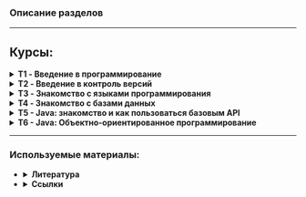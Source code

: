 ### Описание разделов ###
----------
## Курсы:

<details><summary><b>T1 - Введение в программирование</b></summary><blockquote>
    <details><summary><u>Лекции</u></summary><blockquote>
        <li>T1L1 - Урок 1. Что такое программирование и языки программирования <b>{решения на python}</b></li>
        <li>T1L2 - Урок 2. Базовые алгоритмы и массив как структура данных <b>{решение на javascript + html + Блок-схема}</b></li>
        <li>T1L3 - Урок 3. Сложность и стоимость алгоритмов <b>{.java}</b></li>
    </blockquote></details>
    <details><summary><u>Семинары</u></summary><blockquote>
        <li>T1S1 - Урок 1. Создаём и записываем свои первые алгоритмы <b>{Блок-схемы + .py}</b></li>
        <li>T1S2 - Урок 2. Решаем задачи с массивами <b>{Блок-схемы + .java}</b></li>
        <li>T1S3 - Урок 3. Сравниваем разные алгоритмы решения задач <b>{Блок-схемы + псевдокод}</b></li>
    </blockquote>
    </details>
    <i>Изучение алгоритмов, блок схем, псевдокода. Папка *T1. Пробуем реализацию алгоритмов с помощью:
        <ul><li>python</li>
        <li>java</li>
        <li>javascript+html+css</li></ul></i>
</blockquote></details>

<details><summary><b>T2 - Введение в контроль версий</b></summary><blockquote>
    <details><summary><U>Лекции</u></summary><blockquote>
        <li>T2L1 - Урок 1. Знакомство с контролем версий <b>{команды Git}</b></li>
        <li>T2L2 - Урок 2. Установка и настройка системы контроля версий <b>{Синтаксис Markdown + новые команды Git}</b></li>
        <li>T2L3 - Урок 3. Углубляемся в контроль версий <b>{Принцип работы с удаленными репозиториями}</b></li>
    </blockquote></details>
    <details><summary><u>Семинары</u></summary><blockquote>
        <li>T2S1 - Урок 1. Первое использование контроля версий <b>{Установка, настройка, основные комманды Git}</b></li>
        <li>T2S2 - Урок 2. Второе использование контроля версий <b>{Продолжаем изучать Git}</b></li>
        <li>T2S3 - Урок 3. Работа с удалёнными репозиториями <b>{Fork, pull request}</b></li>
    </blockquote>
    </details>
    <details><summary><u>Ссылки</u></summary><blockquote>
        <li><a href="https://vimeo.com/showcase/5616060">Видео-скринкасты Git</a></li>
        <li><a href="https://drive.google.com/file/d/1oM6gS9rVMlnDim8KnLshgSjBByb1OKlG/view?usp=sharing">"Git для профессионального программиста", книга-руководство (Чакон С., Штрауб Б.) [2016 год]</a></li>
        <li><a href="https://learngitbranching.js.org/?locale=ru_RU">Интерактивный учебник Git</a></li>
    </blockquote>
    </details>
    <i>Знакомимся с контролем версии Git (установка, настройка, комманды управления). Работаем с локальными и удаленными репозиториями. Изучаем GitHub, коммандная работа, Fork, pull request. </i>
</blockquote></details>

<details><summary><b>T3 - Знакомство с языками программирования</b></summary><blockquote>
    <details><summary><U>Лекции</u></summary><blockquote>
        <li><a href="https://github.com/mgrom-dev/gb/tree/main/T3/T3L1">[T3L1]</a> - Урок 1. Введение</li>
        <li><a href="https://github.com/mgrom-dev/gb/tree/main/T3/T3L2">[T3L2]</a> - Урок 2. Массивы</li>
        <li><a href="https://github.com/mgrom-dev/gb/tree/main/T3/T3L3">[T3L3]</a> - Урок 3. Функции</li>
        <li><a href="https://github.com/mgrom-dev/gb/tree/main/T3/T3L4">[T3L4]</a> - Урок 4. Двумерные массивы</li>
        <li><a href="https://github.com/mgrom-dev/gb/tree/main/T3/T3L5">[T3L5]</a> - Урок 5. Рекурсия</li>
    </blockquote></details>
    <details><summary><u>Семинары</u></summary><blockquote>
        <li><a href="https://github.com/mgrom-dev/gb/tree/main/T3/T3S1">[T3S1]</a> - Урок 1. Введение</li>
        <li><a href="https://github.com/mgrom-dev/gb/tree/main/T3/T3S2">[T3S2]</a> - Урок 2. Простые Алгоритмы</li>
        <li><a href="https://github.com/mgrom-dev/gb/tree/main/T3/T3S3">[T3S3]</a> - Урок 3. Массивы</li>
        <li><a href="https://github.com/mgrom-dev/gb/tree/main/T3/T3S4">[T3S4]</a> - Урок 4. Функции</li>
        <li><a href="https://github.com/mgrom-dev/gb/tree/main/T3/T3S5">[T3S5]</a> - Урок 5. Двумерные массивы</li>
        <li><a href="https://github.com/mgrom-dev/gb/tree/main/T3/T3S6">[T3S6]</a> - Урок 6. Массивы и строки</li>
        <li><a href="https://github.com/mgrom-dev/gb/tree/main/T3/T3S7">[T3S7]</a> - Урок 7. Рекурсия</li>
    </blockquote>
    </details>
    <i>Знакомимся с языком программирования С#. </i>
</blockquote></details>

<details><summary><b>T4 - Знакомство с базами данных</b></summary><blockquote>
    <details><summary><U>Лекции</u></summary><blockquote>
        <li><a href="https://github.com/mgrom-dev/gb/tree/main/T4/T4L1">[T4L1]</a> - Урок 1. Знакомство с базами данных</li>
        <li><a href="https://github.com/mgrom-dev/gb/tree/main/T4/T4L2">[T4L2]</a> - Урок 2. Работа с данными из разных таблиц</li>
        <li><a href="https://github.com/mgrom-dev/gb/tree/main/T4/T4L3">[T4L3]</a> - Урок 3. Создание структуры базы данных</li>
        <li><a href="https://github.com/mgrom-dev/gb/tree/main/T4/T4L4">[T4L4]</a> - Урок 4. Дополнительная лекция</li>
    </blockquote></details>
    <details><summary><u>Семинары</u></summary><blockquote>
        <li><a href="https://github.com/mgrom-dev/gb/tree/main/T4/T4S1">[T4S1]</a> - Урок 1. Знакомство с базами данных</li>
        <li><a href="https://github.com/mgrom-dev/gb/tree/main/T4/T4S2">[T4S2]</a> - Урок 2. Работа с данными из разных таблиц</li>
        <li><a href="https://github.com/mgrom-dev/gb/tree/main/T4/T4S3">[T4S3]</a> - Урок 3. Создание структуры базы данных</li>
    </blockquote>
    </details>
    <i>Знакомимся с базами данных, основы организации БД и псевдокод</i>
    <li><a href="https://app.diagrams.net/">diagrams</a> - рисование диаграм, структур, схем</li>
</blockquote></details>

<details><summary><b>T5 - Java: знакомство и как пользоваться базовым API</b></summary><blockquote>
    <details><summary><U>Лекции</u></summary><blockquote>
        <li><a href="https://github.com/mgrom-dev/gb/tree/main/T5/T5L1">[T5L1]</a> - Урок 1. Знакомство с языком программирования Java</li>
        <li><a href="https://github.com/mgrom-dev/gb/tree/main/T5/T5L2">[T5L2]</a> - Урок 2. Почему вы не можете не использовать API</li>
        <li><a href="https://github.com/mgrom-dev/gb/tree/main/T5/T5L3">[T5L3]</a> - Урок 3. Коллекции JAVA: Введение</li>
        <li><a href="https://github.com/mgrom-dev/gb/tree/main/T5/T5L4">[T5L4]</a> - Урок 4. Хранение и обработка данных ч1: приоритетные коллекции</li>
        <li><a href="https://github.com/mgrom-dev/gb/tree/main/T5/T5L5">[T5L5]</a> - Урок 5. Хранение и обработка данных ч2: множество коллекций Map</li>
        <li><a href="https://github.com/mgrom-dev/gb/tree/main/T5/T5L6">[T5L6]</a> - Урок 6. Хранение и обработка данных ч3: множество коллекций Set</li>
    </blockquote></details>
    <details><summary><u>Семинары</u></summary><blockquote>
        <li><a href="https://github.com/mgrom-dev/gb/tree/main/T5/T5S1">[T5S1]</a> - Урок 1. Знакомство с языком программирования Java</li>
        <li><a href="https://github.com/mgrom-dev/gb/tree/main/T5/T5S2">[T5S2]</a> - Урок 2. Почему вы не можете не использовать API</li>
        <li><a href="https://github.com/mgrom-dev/gb/tree/main/T5/T5S3">[T5S3]</a> - Урок 3. Коллекции JAVA: Введение</li>
        <li><a href="https://github.com/mgrom-dev/gb/tree/main/T5/T5S4">[T5S4]</a> - Урок 4. Хранение и обработка данных ч1: приоритетные коллекции</li>
        <li><a href="https://github.com/mgrom-dev/gb/tree/main/T5/T5S5">[T5S5]</a> - Урок 5. Хранение и обработка данных ч2: множество коллекций Map</li>
        <li><a href="https://github.com/mgrom-dev/gb/tree/main/T5/T5S6">[T5S6]</a> - Урок 6. Хранение и обработка данных ч3: множество коллекций Set</li>
    </blockquote>
    </details>
    <i>Знакомимся c JAVA</i>
</blockquote></details>

<details><summary><b>T6 - Java: Объектно-ориентированное программирование</b></summary><blockquote>
    <details><summary><U>Лекции</u></summary><blockquote>
        <li><a href="https://github.com/mgrom-dev/gb/tree/main/T6/T6L1">[T6L1]</a> - Урок 1. Знакомство с языком программирования Java</li>
        <li><a href="https://github.com/mgrom-dev/gb/tree/main/T6/T6L2">[T6L2]</a> - Урок 2. Принципы ООП Абстракция и интерфейсы. Пример проектирования</li>
        <li><a href="https://github.com/mgrom-dev/gb/tree/main/T6/T6L3">[T6L3]</a> - Урок 3. Некоторые стандартные интерфейсы Java и примеры их использования</li>
        <li><a href="https://github.com/mgrom-dev/gb/tree/main/T6/T6L4">[T6L4]</a> - Урок 4. ООП: Обобщения</li>
        <li><a href="https://github.com/mgrom-dev/gb/tree/main/T6/T6L5">[T6L5]</a> - Урок 5. ООП: От простого к практике</li>
        <li><a href="https://github.com/mgrom-dev/gb/tree/main/T6/T6L6">[T6L6]</a> - Урок 6. SOLID</li>
        <li><a href="https://github.com/mgrom-dev/gb/tree/main/T6/T6L7">[T6L7]</a> - Урок 7. Есть ли жизнь без Java?</li>
    </blockquote></details>
    <details><summary><u>Семинары</u></summary><blockquote>
        <li><a href="https://github.com/mgrom-dev/gb/tree/main/T6/T6S1">[T6S1]</a> - Урок 1. Принципы ООП: Инкапсуляция, наследование, полиморфизм</li>
        <li><a href="https://github.com/mgrom-dev/gb/tree/main/T6/T6S2">[T6S2]</a> - Урок 2. Принципы ООП Абстракция и интерфейсы. Пример проектирования</li>
        <li><a href="https://github.com/mgrom-dev/gb/tree/main/T6/T6S3">[T6S3]</a> - Урок 3. Некоторые стандартные интерфейсы Java и примеры их использования</li>
        <li><a href="https://github.com/mgrom-dev/gb/tree/main/T6/T6S4">[T6S4]</a> - Урок 4. ООП: Обобщения. ч1</li>
        <li><a href="https://github.com/mgrom-dev/gb/tree/main/T6/T6S5">[T6S5]</a> - Урок 5. От простого к практике</li>
        <li><a href="https://github.com/mgrom-dev/gb/tree/main/T6/T6S6">[T6S6]</a> - Урок 6. ООП Дизайн и  Solid </li>
        <li><a href="https://github.com/mgrom-dev/gb/tree/main/T6/T6S7">[T6S7]</a> - Урок 7. ООП Дизайн и  Solid ч.2</li>
    </blockquote>
    </details>
    <i><a href="https://habr.com/ru/companies/piter/articles/418157/">Элегантные объекты. Java Edition</a></i><br>
    <i>Принципы ООП c JAVA</i>
</blockquote></details>

----------
### Используемые материалы: ###
-   <details><summary><b>Литература</b></summary><blockquote>
    <a href="https://drive.google.com/file/d/1oM6gS9rVMlnDim8KnLshgSjBByb1OKlG/view?usp=sharing">"Git для профессионального программиста", книга-руководство (Чакон С., Штрауб Б.) [2016 год]</a><br>
    <a href="https://drive.google.com/file/d/1CjkZXx6XdUFt_zKHobq1jXFNbx7PJZeU/view?usp=sharing">"C# Полное руководство", (Шилдт Г.) [2011 год]</a><br>
    <a href="https://drive.google.com/file/d/1IgAalswZY2TyR9MloXbz21WlV-omLXds/view?usp=sharing">"Программирование на C# для начинающих. Особенности языка", (Васильев А. Н.) [2019 год]</a><br>
    <a href="https://drive.google.com/file/d/1NYRLOne2faqaiNk_2sWm2YeF3uI6uRVO/view?usp=sharing">"Разработка обслуживаемых программ на языке C#", (Джуст Виссер) [2017 год]</a><br>
    <a href="https://drive.google.com/file/d/1-AnPYXogP2v449gbKE2Jomkb89_JMMhk/view?usp=sharing">"Введение в системы баз данных", (К. Дж. Дейт) [2005 год]</a><br>
    <a href="https://drive.google.com/file/d/1_C51Vgy8kWtIhX2BKWluizd1skKOBU6w/view?usp=sharing">"MySQL по максимуму", (Бэрон Шварц, Вадим Ткаченко, Петр Зайцев) [2018 год]</a><br>
    <a href="https://drive.google.com/file/d/1QFhl8_WhDtqNHCytOrD_9QKOdUWOj0Ap/view?usp=sharing">"Семь баз данных за семь недель", (Джим Р. Уилсон, Эрик Редмонд) [2013 год]</a><br>
    <a href="https://drive.google.com/file/d/10irrXXXGbJzKCyKGgF1QRDnlw-pbiFNo/view?usp=sharing">"Потоковая обработка данных", (Эндрю Дж. Пселтис) [2018 год]</a><br>
    <a href="https://drive.google.com/file/d/10lF-au1JwD5eZOs8WZkZwerSp1Z_vMWS/view?usp=sharing">"PostgreSQL. Основы языка SQL", (Евгений Моргунов) [2018 год]</a><br>
    <a href="https://drive.google.com/file/d/10gv19UFLJSt_lIsviVKJZPNsev86qSVe/view?usp=sharing">"Базы данных" (Томас Коннолли, Каролин Бегг) [2003 год]</a><br>
    <a href="https://drive.google.com/file/d/12Cs70RVAcHVwr7lGPgQl4ZbQ0r1yUNXa/view?usp=sharing">"MongoDB в действии" (Кайл Бэнкер) [2012 год]</a><br>
    <a href="https://drive.google.com/file/d/12IP1_I0l_ZEQQk7C6AD1Hm_AOIiV8vCw/view?usp=sharing">"MySQL. Сборник рецептов" (Поль Дюбуа) [2007 год]</a><br>
    <a href="https://drive.google.com/file/d/12W-JPaIQmbs5E8LzBaHHsaKAURB1cBXJ/view?usp=sharing">"Системы баз данных" (Гектор Гарсиа-Молина, Джеффри Ульман, Дженнифер Уидом) [2003 год]</a><br>
    <a href="https://drive.google.com/file/d/12Il9N7AYOFEOcLSNCcwk6CRzcEXG3bfZ/view?usp=sharing">"Секреты Oracle SQL" (Санжей Мишра, Алан Бьюли) [2003 год]</a><br>
    </blockquote></details>

-   <details><summary><b>Ссылки</b></summary><blockquote>
    <a href="https://app.diagrams.net/">Diagrams</a> - создание блок-схем<br>
    <a href="https://www.notion.so/">Notion</a> - заметки, блокнот<br>
    <a href="https://obsidian.md/">Obsidian</a> - заметки, блокнот<br>
    <a href="https://learn.microsoft.com/ru-ru/contribute/content/markdown-reference">Markdown</a> - справочные материалы по Markdown<br>
    <a href="https://dotnetfiddle.net/#">dotnetfiddle</a> - онлайн компилятор c#<br>
    <a href="https://migeel.sk/blog/2024/01/02/building-a-self-contained-game-in-csharp-under-2-kilobytes/">статья C#</a> - Создание автономной игры на C# размером менее 2 килобайт.<br>
    <a href="https://metanit.com/">сайт по программированию</a> - справочные материалы для программистов по: asm, c#, c, c++, java, web, python, sql, mongoDB, go, vb.net, swift, kotlin, dart, php, rust, f#<br>
    <u><b>Онлайн тренажеры метода слепой печати:</b></u><br>
    &emsp;<a href="https://typerun.top/#rus_basic">TypeRun</a><br>
    &emsp;<a href="https://www.typingstudy.com/">TypingStudy</a><br>
    &emsp;<a href="https://stamina-online.com/">Stamina</a><br>
    &emsp;<a href="https://klavogonki.ru/">Klavogonki</a> - в виде игры<br>
    &emsp;<a href="https://typing.io/">Typing</a> - для программистов<br>
    </blockquote></details>
